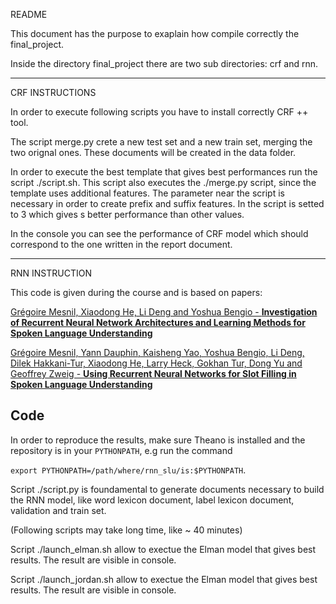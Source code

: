 README

This document has the purpose to exaplain how compile correctly the final_project.

Inside the directory final_project there are two sub directories: crf and rnn.

-------------------------------------------------------------------------------------

CRF INSTRUCTIONS

In order to execute following scripts you have to install correctly CRF ++ tool.

The script merge.py crete a new test set and a new train set, merging the two orignal ones. These documents will be created in the data folder.

In order to execute the best template that gives best performances run the script ./script.sh. This script also executes the ./merge.py script, since the template uses additional features. The parameter near the script is necessary in order to create prefix and suffix features. In the script is setted to 3 which gives s better performance than other values.

In the console you can see the performance of CRF model which should correspond to the one written in the report document.

-----------------------------------------------------------------------------------

RNN INSTRUCTION

This code is given during the course and is based on papers:

[Grégoire Mesnil, Xiaodong He, Li Deng and Yoshua Bengio - **Investigation of Recurrent Neural Network Architectures and Learning Methods for Spoken Language Understanding**](http://www.iro.umontreal.ca/~lisa/pointeurs/RNNSpokenLanguage2013.pdf)

[Grégoire Mesnil, Yann Dauphin, Kaisheng Yao, Yoshua Bengio, Li Deng, Dilek Hakkani-Tur, Xiaodong He, Larry Heck, Gokhan Tur, Dong Yu and Geoffrey Zweig - **Using Recurrent Neural Networks for Slot Filling in Spoken Language Understanding**](http://www.iro.umontreal.ca/~lisa/pointeurs/taslp_RNNSLU_final_doubleColumn.pdf)

## Code

In order to reproduce the results, make sure Theano is installed and the
repository is in your `PYTHONPATH`, e.g run the command

`export PYTHONPATH=/path/where/rnn_slu/is:$PYTHONPATH`.

Script ./script.py is foundamental to generate documents necessary to build the RNN model, like word lexicon document, label lexicon document, validation and train set.

(Following scripts may take long time, like ~ 40 minutes)

Script ./launch_elman.sh allow to exectue the Elman model that gives best results. The result are visible in console. 

Script ./launch_jordan.sh allow to exectue the Elman model that gives best results. The result are visible in console. 

